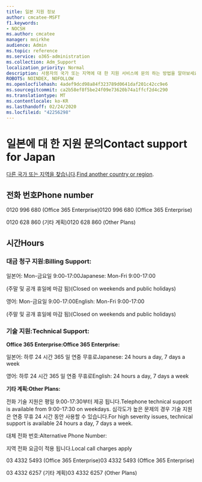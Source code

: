 ```yaml
---
title: 일본 지원 정보
author: cmcatee-MSFT
f1.keywords:
- NOCSH
ms.author: cmcatee
manager: mnirkhe
audience: Admin
ms.topic: reference
ms.service: o365-administration
ms.collection: Adm_Support
localization_priority: Normal
description: 사용자의 국가 또는 지역에 대 한 지원 서비스에 문의 하는 방법을 알아보세요.
ROBOTS: NOINDEX, NOFOLLOW
ms.openlocfilehash: 4adef9dcd98a84f323789d0641daf201c42cc9e6
ms.sourcegitcommit: ca2b58ef8f5be24f09e73620b74a1ffcf2d4c290
ms.translationtype: MT
ms.contentlocale: ko-KR
ms.lasthandoff: 02/24/2020
ms.locfileid: "42256298"
---
```

# <a name="contact-support-for-japan"></a><span data-ttu-id="0271c-103">일본에 대 한 지원 문의</span><span class="sxs-lookup"><span data-stu-id="0271c-103">Contact support for Japan</span></span>

<span data-ttu-id="0271c-104">[다른 국가 또는 지역을 찾습니다](../contact-support-for-business-products.md).</span><span class="sxs-lookup"><span data-stu-id="0271c-104">[Find another country or region](../contact-support-for-business-products.md).</span></span>

## <a name="phone-number"></a><span data-ttu-id="0271c-105">전화 번호</span><span class="sxs-lookup"><span data-stu-id="0271c-105">Phone number</span></span>
<span data-ttu-id="0271c-106">0120 996 680 (Office 365 Enterprise)</span><span class="sxs-lookup"><span data-stu-id="0271c-106">0120 996 680 (Office 365 Enterprise)</span></span>

<span data-ttu-id="0271c-107">0120 628 860 (기타 계획)</span><span class="sxs-lookup"><span data-stu-id="0271c-107">0120 628 860 (Other Plans)</span></span>

## <a name="hours"></a><span data-ttu-id="0271c-108">시간</span><span class="sxs-lookup"><span data-stu-id="0271c-108">Hours</span></span>
### <a name="billing-support"></a><span data-ttu-id="0271c-109">대금 청구 지원:</span><span class="sxs-lookup"><span data-stu-id="0271c-109">Billing Support:</span></span>

<span data-ttu-id="0271c-110">일본어: Mon-금요일 9:00-17:00</span><span class="sxs-lookup"><span data-stu-id="0271c-110">Japanese: Mon-Fri 9:00-17:00</span></span>

<span data-ttu-id="0271c-111">(주말 및 공개 휴일에 마감 됨)</span><span class="sxs-lookup"><span data-stu-id="0271c-111">(Closed on weekends and public holidays)</span></span>

<span data-ttu-id="0271c-112">영어: Mon-금요일 9:00-17:00</span><span class="sxs-lookup"><span data-stu-id="0271c-112">English: Mon-Fri 9:00-17:00</span></span>

<span data-ttu-id="0271c-113">(주말 및 공개 휴일에 마감 됨)</span><span class="sxs-lookup"><span data-stu-id="0271c-113">(Closed on weekends and public holidays)</span></span>

### <a name="technical-support"></a><span data-ttu-id="0271c-114">기술 지원:</span><span class="sxs-lookup"><span data-stu-id="0271c-114">Technical Support:</span></span>

<span data-ttu-id="0271c-115">**Office 365 Enterprise:**</span><span class="sxs-lookup"><span data-stu-id="0271c-115">**Office 365 Enterprise:**</span></span>

<span data-ttu-id="0271c-116">일본어: 하루 24 시간 365 일 연중 무휴로</span><span class="sxs-lookup"><span data-stu-id="0271c-116">Japanese: 24 hours a day, 7 days a week</span></span>

<span data-ttu-id="0271c-117">영어: 하루 24 시간 365 일 연중 무휴로</span><span class="sxs-lookup"><span data-stu-id="0271c-117">English: 24 hours a day, 7 days a week</span></span>

<span data-ttu-id="0271c-118">**기타 계획:**</span><span class="sxs-lookup"><span data-stu-id="0271c-118">**Other Plans:**</span></span>

<span data-ttu-id="0271c-119">전화 기술 지원은 평일 9:00-17:30부터 제공 됩니다.</span><span class="sxs-lookup"><span data-stu-id="0271c-119">Telephone technical support is available from 9:00-17:30 on weekdays.</span></span> <span data-ttu-id="0271c-120">심각도가 높은 문제의 경우 기술 지원은 연중 무휴 24 시간 동안 사용할 수 있습니다.</span><span class="sxs-lookup"><span data-stu-id="0271c-120">For high severity issues, technical support is available 24 hours a day, 7 days a week.</span></span>

<span data-ttu-id="0271c-121">대체 전화 번호:</span><span class="sxs-lookup"><span data-stu-id="0271c-121">Alternative Phone Number:</span></span>

<span data-ttu-id="0271c-122">지역 전화 요금이 적용 됩니다.</span><span class="sxs-lookup"><span data-stu-id="0271c-122">Local call charges apply</span></span>

<span data-ttu-id="0271c-123">03 4332 5493 (Office 365 Enterprise)</span><span class="sxs-lookup"><span data-stu-id="0271c-123">03 4332 5493 (Office 365 Enterprise)</span></span>

<span data-ttu-id="0271c-124">03 4332 6257 (기타 계획)</span><span class="sxs-lookup"><span data-stu-id="0271c-124">03 4332 6257 (Other Plans)</span></span>